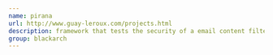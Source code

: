 ```yaml
---
name: pirana
url: http://www.guay-leroux.com/projects.html
description: framework that tests the security of a email content filter. URL : http://www.guay-leroux.com/projects.html Groups : blackarch blackarch-exploitation
group: blackarch
---
```

